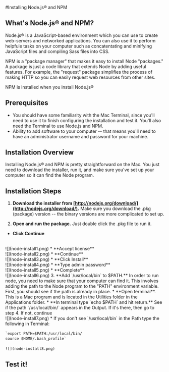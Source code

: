 #Installing Node.js® and NPM

## What's Node.js®  and NPM?
Node.js® is a JavaScript-based environment which you can use to create web-servers and networked applications. You can also use it to perform helpfule tasks on your computer such as concatentating and minifying JavaScript files and compiling Sass files into CSS.

NPM is a "package manager" that makes it easy to install Node "packages." A package is just a code library that extends Node by adding useful features. For example, the "request" package simplifies the process of making HTTP so you can easily request web resources from other sites.

NPM is installed when you install Node.js®

## Prerequisites
* You should have some familiarity with the Mac Terminal, since you'll need to use it to finish configuring the installation and test it. You'll also need the Terminal to use Node.js and NPM.
* Ability to add software to your computer -- that means you'll need to have an administrator username and password for your machine.

## Installation Overview
Installing Node.js® and NPM is pretty straightforward on the Mac. You just need to download the installer, run it, and make sure you've set up your computer so it can find the Node program. 

## Installation Steps
1. **Download the installer from [http://nodejs.org/download/](http://nodejs.org/download/).** Make sure you download the .pkg (package) version -- the binary versions are more complicated to set up.

2. **Open and run the package.** Just double click the .pkg file to run it. 
  * **Click Continue**
   <br>
![](node-install1.png)
  * **Accept license**
  <br>
![](node-install2.png)
  * **Continue**
  <br>
![](node-install3.png)
  * **Click Install**
  <br>
![](node-install4.png)
  * **Type admin password**
  <br>
![](node-install5.png)
  * **Complete**
  <br>
![](node-install6.png)
3. **Add `/usr/local/bin` to $PATH.** In order to run node, you need to make sure that your computer can find it. This involves adding the path to the Node program to the "PATH" environment variable. First, you should see if the path is already in place.
  * **Open terminal**. This is a Mac program and is located in the Utilities folder in the Applications folder.
  * **In terminal type `echo $PATH` and hit return.** See if the path `/usr/local/bin/` appears in the Output. If it's there, then go to step 4. If not, continue
   <br>
![](node-install7.png)
  * If you don't see `/usr/local/bin` in the Path type the following in Terminal:<br> 
  
    `export PATH=$PATH:/usr/local/bin/
    source $HOME/.bash_profile`
    
    ![](node-install8.png)
## Test it!